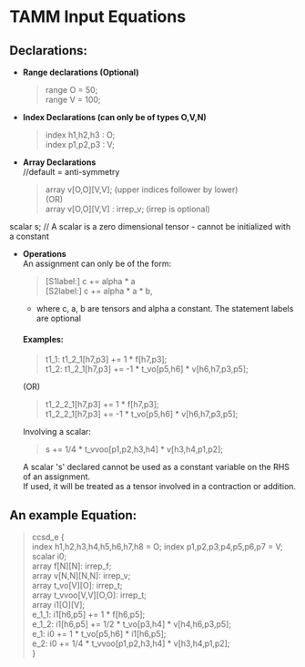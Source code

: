 
TAMM Input Equations
=============

Declarations:
------------

- **Range declarations (Optional)**  
   > range O = 50;  
    range V = 100;

- **Index Declarations (can only be of types O,V,N)**  
   > index h1,h2,h3 : O;  
   index p1,p2,p3 : V;

 - **Array Declarations**  
  //default = anti-symmetry  
    > array v[O,O][V,V];  (upper indices follower by lower)  
  (OR)  
  array v[O,O][V,V] : irrep_v; (irrep is optional)  
  
scalar s; // A scalar is a zero dimensional tensor - cannot be initialized with a constant  

- **Operations**  
An assignment can only be of the form:  

  > [S1label:] c += alpha * a  
  [S2label:] c += alpha * a * b,   

  -  where c, a, b are tensors and alpha a constant. The statement labels are optional  

  #### Examples:  
    >t1_1:   t1_2_1[h7,p3] += 1 * f[h7,p3];  
    t1_2:   t1_2_1[h7,p3] += -1 * t_vo[p5,h6] * v[h6,h7,p3,p5];  

  (OR)  

    >t1_2_2_1[h7,p3] += 1 * f[h7,p3];  
    t1_2_2_1[h7,p3] += -1 * t_vo[p5,h6] * v[h6,h7,p3,p5];  

  Involving a scalar:  
  >   s += 1/4  * t_vvoo[p1,p2,h3,h4] * v[h3,h4,p1,p2];  

  A scalar 's' declared cannot be used as a constant variable on the RHS of an assignment.  
  If used, it will be treated as a tensor involved in a contraction or addition.  

An example Equation:  
--------------------
> ccsd_e {  
    index h1,h2,h3,h4,h5,h6,h7,h8 = O;
    index p1,p2,p3,p4,p5,p6,p7 = V;      
    scalar i0;  
    array f[N][N]: irrep_f;  
    array v[N,N][N,N]: irrep_v;  
    array t_vo[V][O]: irrep_t;  
    array t_vvoo[V,V][O,O]: irrep_t;  
    array i1[O][V];  
    e_1_1:   i1[h6,p5] += 1 * f[h6,p5];  
    e_1_2:   i1[h6,p5] += 1/2 * t_vo[p3,h4] * v[h4,h6,p3,p5];  
    e_1:     i0 += 1 * t_vo[p5,h6] * i1[h6,p5];  
    e_2:     i0 += 1/4  * t_vvoo[p1,p2,h3,h4] * v[h3,h4,p1,p2];  
  }

